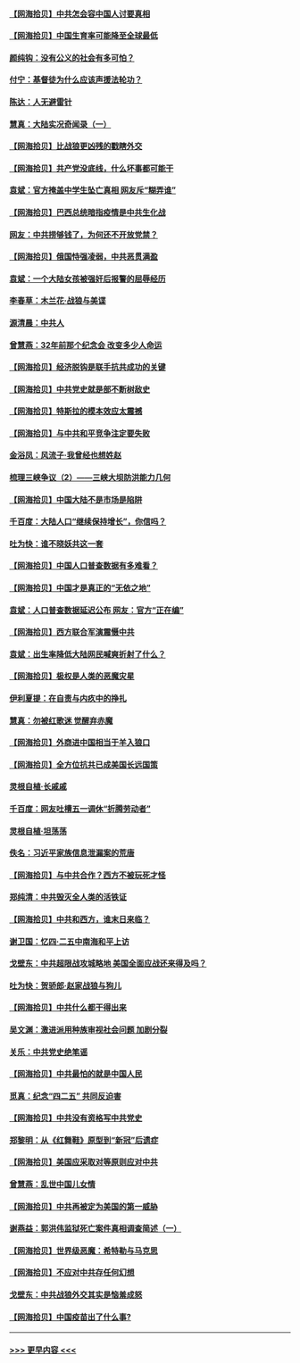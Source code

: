 #### [【网海拾贝】中共怎会容中国人讨要真相](../pages/nsc993/n12952161.md?t=05152001) 
#### [【网海拾贝】中国生育率可能降至全球最低](../pages/nsc993/n12948793.md?t=05152001) 
#### [颜纯钩：没有公义的社会有多可怕？](../pages/nsc993/n12947626.md?t=05152001) 
#### [付宁：基督徒为什么应该声援法轮功？](../pages/nsc993/n12947233.md?t=05152001) 
#### [陈达：人无避雷针](../pages/nsc993/n12947098.md?t=05152001) 
#### [慧真：大陆实况奇闻录（一）](../pages/nsc993/n12945811.md?t=05152001) 
#### [【网海拾贝】比战狼更凶残的戳瞎外交](../pages/nsc993/n12945717.md?t=05152001) 
#### [【网海拾贝】共产党没底线，什么坏事都可能干](../pages/nsc993/n12942090.md?t=05152001) 
#### [袁斌：官方掩盖中学生坠亡真相 网友斥“糊弄谁”](../pages/nsc993/n12942029.md?t=05152001) 
#### [【网海拾贝】巴西总统暗指疫情是中共生化战](../pages/nsc993/n12938999.md?t=05152001) 
#### [网友：中共捞够钱了，为何还不开放党禁？](../pages/nsc993/n12938952.md?t=05152001) 
#### [【网海拾贝】俄国恃强凌弱，中共恶贯满盈](../pages/nsc993/n12936626.md?t=05152001) 
#### [袁斌：一个大陆女孩被强奸后报警的屈辱经历](../pages/nsc993/n12936547.md?t=05152001) 
#### [李春草：木兰花·战狼与美谍](../pages/nsc993/n12935995.md?t=05152001) 
#### [源清晨：中共人](../pages/nsc993/n12935589.md?t=05152001) 
#### [曾慧燕：32年前那个纪念会 改变多少人命运](../pages/nsc993/n12934233.md?t=05152001) 
#### [【网海拾贝】经济脱钩是联手抗共成功的关键](../pages/nsc993/n12934176.md?t=05152001) 
#### [【网海拾贝】中共党史就是部不断树敌史](../pages/nsc993/n12932844.md?t=05152001) 
#### [【网海拾贝】特斯拉的模本效应太震撼](../pages/nsc993/n12925626.md?t=05152001) 
#### [【网海拾贝】与中共和平竞争注定要失败](../pages/nsc993/n12923326.md?t=05152001) 
#### [金浴凤：风流子‧我曾经也想姓赵](../pages/nsc993/n12920911.md?t=05152001) 
#### [梳理三峡争议（2）——三峡大坝防洪能力几何](../pages/nsc993/n12920173.md?t=05152001) 
#### [【网海拾贝】中国大陆不是市场是陷阱](../pages/nsc993/n12920143.md?t=05152001) 
#### [千百度：大陆人口“继续保持增长”，你信吗？](../pages/nsc993/n12918946.md?t=05152001) 
#### [吐为快：谁不晓妖共这一套](../pages/nsc993/n12918941.md?t=05152001) 
#### [【网海拾贝】中国人口普查数据有多难看？](../pages/nsc993/n12917822.md?t=05152001) 
#### [【网海拾贝】中国才是真正的“无依之地”](../pages/nsc993/n12915845.md?t=05152001) 
#### [袁斌：人口普查数据延迟公布 网友：官方“正在编”](../pages/nsc993/n12915748.md?t=05152001) 
#### [【网海拾贝】西方联合军演震慑中共](../pages/nsc993/n12913466.md?t=05152001) 
#### [袁斌：出生率降低大陆网民喊爽折射了什么？](../pages/nsc993/n12913365.md?t=05152001) 
#### [【网海拾贝】极权是人类的恶魔灾星](../pages/nsc993/n12910697.md?t=05152001) 
#### [伊利夏提：在自责与内疚中的挣扎](../pages/nsc993/n12910493.md?t=05152001) 
#### [慧真：勿被红歌迷 觉醒弃赤魔](../pages/nsc993/n12910485.md?t=05152001) 
#### [【网海拾贝】外商进中国相当于羊入狼口](../pages/nsc993/n12908274.md?t=05152001) 
#### [【网海拾贝】全方位抗共已成美国长远国策](../pages/nsc993/n12906878.md?t=05152001) 
#### [灵根自植‧长戚戚](../pages/nsc993/n12905585.md?t=05152001) 
#### [千百度：网友吐槽五一调休“折腾劳动者”](../pages/nsc993/n12905934.md?t=05152001) 
#### [灵根自植‧坦荡荡](../pages/nsc993/n12905562.md?t=05152001) 
#### [佚名：习近平家族信息泄漏案的荒唐](../pages/nsc993/n12904705.md?t=05152001) 
#### [【网海拾贝】与中共合作？西方不被玩死才怪](../pages/nsc993/n12903873.md?t=05152001) 
#### [郑纯清：中共毁灭全人类的活铁证](../pages/nsc993/n12903785.md?t=05152001) 
#### [【网海拾贝】中共和西方，谁末日来临？](../pages/nsc993/n12903482.md?t=05152001) 
#### [谢卫国：忆四‧二五中南海和平上访](../pages/nsc993/n12902192.md?t=05152001) 
#### [戈壁东：中共超限战攻城略地 美国全面应战还来得及吗？](../pages/nsc993/n12902297.md?t=05152001) 
#### [吐为快：贺骄郎‧赵家战狼与狗儿](../pages/nsc993/n12902280.md?t=05152001) 
#### [【网海拾贝】中共什么都干得出来](../pages/nsc993/n12897500.md?t=05152001) 
#### [吴文渊：激进派用种族审视社会问题 加剧分裂](../pages/nsc993/n12893881.md?t=05152001) 
#### [关乐：中共党史绝笔谣](../pages/nsc993/n12897270.md?t=05152001) 
#### [【网海拾贝】中共最怕的就是中国人民](../pages/nsc993/n12894705.md?t=05152001) 
#### [觅真：纪念“四二五” 共同反迫害](../pages/nsc993/n12894553.md?t=05152001) 
#### [【网海拾贝】中共没有资格写中共党史](../pages/nsc993/n12892231.md?t=05152001) 
#### [郑黎明：从《红舞鞋》原型到“新冠”后遗症](../pages/nsc993/n12890469.md?t=05152001) 
#### [【网海拾贝】美国应采取对等原则应对中共](../pages/nsc993/n12889176.md?t=05152001) 
#### [曾慧燕：乱世中国儿女情](../pages/nsc993/n12887931.md?t=05152001) 
#### [【网海拾贝】中共再被定为美国的第一威胁](../pages/nsc993/n12887580.md?t=05152001) 
#### [谢燕益：郭洪伟监狱死亡案件真相调查简述（一）](../pages/nsc993/n12885648.md?t=05152001) 
#### [【网海拾贝】世界级恶魔：希特勒与马克思](../pages/nsc993/n12884062.md?t=05152001) 
#### [【网海拾贝】不应对中共存任何幻想](../pages/nsc993/n12881460.md?t=05152001) 
#### [戈壁东：中共战狼外交其实是恼羞成怒](../pages/nsc993/n12880392.md?t=05152001) 
#### [【网海拾贝】中国疫苗出了什么事?](../pages/nsc993/n12879124.md?t=05152001) 

----
#### [ >>> 更早内容 <<< ](../indexes/nsc993-earlier.md)
